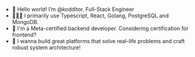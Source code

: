 - 👋 Hello world! I’m @kodditor. Full-Stack Engineer
- 👨🏾‍💻 I primarily use Typescript, React, Golang, PostgreSQL and MongoDB.
- 🚀 I'm a Meta-certified backend developer. Considering certification for frontend?
- 🤝 I wanna build great platforms that solve real-life problems and craft robust system architecture!
